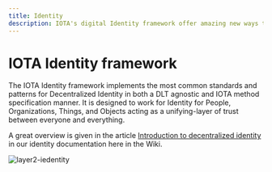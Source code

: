 ```yaml
---
title: Identity
description: IOTA's digital Identity framework offer amazing new ways to control privacy and data of humans and machines.
---
```


# IOTA Identity framework

The IOTA Identity framework implements the most common standards and patterns for Decentralized Identity in both a DLT agnostic and IOTA method specification manner. It is designed to work for Identity for People, Organizations, Things, and Objects acting as a unifying-layer of trust between everyone and everything.

A great overview is given in the article [Introduction to decentralized identity](/identity.rs/decentralized_identity) in our identity documentation here in the Wiki.

![layer2-iedentity](/img/learn/layer2-identity.png)

